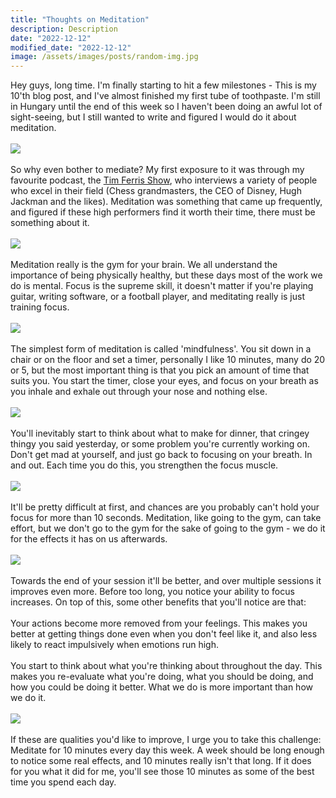 ```yaml
---
title: "Thoughts on Meditation"
description: Description
date: "2022-12-12"
modified_date: "2022-12-12"
image: /assets/images/posts/random-img.jpg
---
```

Hey guys, long time. I'm finally starting to hit a few milestones - This is my 10'th blog post, and I've almost finished my first tube of toothpaste. I'm still in Hungary until the end of this week so I haven't been doing an awful lot of sight-seeing, but I still wanted to write and figured I would do it about meditation. 
\
\
![](/assets/images/posts/post-10/food02.jpg)
\
\
So why even bother to mediate? My first exposure to it was through my favourite podcast, the [Tim Ferris Show](https://tim.blog/podcast/), who interviews a variety of people who excel in their field (Chess grandmasters, the CEO of Disney, Hugh Jackman and the likes). Meditation was something that came up frequently, and figured if these high performers find it worth their time, there must be something about it.
\
\
![](/assets/images/posts/post-10/bike.jpg)
\
\
Meditation really is the gym for your brain. We all understand the importance of being physically healthy, but these days most of the work we do is mental. Focus is the supreme skill, it doesn't matter if you're playing guitar, writing software, or a football player, and meditating really is just training focus.
\
\
![](/assets/images/posts/post-10/stairs.jpg)
\
\
The simplest form of meditation is called 'mindfulness'. You sit down in a chair or on the floor and set a timer, personally I like 10 minutes, many do 20 or 5, but the most important thing is that you pick an amount of time that suits you. You start the timer, close your eyes, and focus on your breath as you inhale and exhale out through your nose and nothing else. 
\
\
![](/assets/images/posts/post-10/deer.jpg)
\
\
You'll inevitably start to think about what to make for dinner, that cringey thingy you said yesterday, or some problem you're currently working on. Don't get mad at yourself, and just go back to focusing on your breath. In and out. Each time you do this, you strengthen the focus muscle.
\
\
![](/assets/images/posts/post-10/deer02.jpg)
\
\
It'll be pretty difficult at first, and chances are you probably can't hold your focus for more than 10 seconds. Meditation, like going to the gym, can take effort, but we don't go to the gym for the sake of going to the gym - we do it for the effects it has on us afterwards.
\
\
![](/assets/images/posts/post-10/bus.jpg)
\
\
Towards the end of your session it'll be better, and over multiple sessions it improves even more. Before too long, you notice your ability to focus increases. On top of this, some other benefits that you'll notice are that: 
\
\
Your actions become more removed from your feelings. This makes you better at getting things done even when you don't feel like it, and also less likely to react impulsively when emotions run high.
\
\
You start to think about what you're thinking about throughout the day. This makes you re-evaluate what you're doing, what you should be doing, and how you could be doing it better. What we do is more important than how we do it.
\
\
![](/assets/images/posts/post-10/wall.jpg)
\
\
If these are qualities you'd like to improve, I urge you to take this challenge: Meditate for 10 minutes every day this week. A week should be long enough to notice some real effects, and 10 minutes really isn't that long. If it does for you what it did for me, you'll see those 10 minutes as some of the best time you spend each day.
